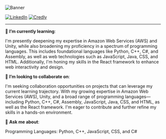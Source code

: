 ![Banner](https://github.com/andrewasaleh/andrewasaleh/assets/67487615/c00ac54f-66a9-4cb2-b43c-ec84c107a18e)

[![LinkedIn](https://img.shields.io/badge/LinkedIn-0A66C2.svg?style=for-the-badge&logo=LinkedIn&logoColor=white)](https://www.linkedin.com/in/salehandrew/) 
[![Credly](https://img.shields.io/badge/Credly-FF6B00.svg?style=for-the-badge&logo=Credly&logoColor=white)](https://www.credly.com/users/andrew-saleh.5f80b1f5)

---

🌱 **I’m currently learning**: 

I'm presently deepening my expertise in Amazon Web Services (AWS) and Unity, while also broadening my proficiency in a spectrum of programming languages. This includes foundational languages like Python, C++, C#, and Assembly, as well as web technologies such as JavaScript, Java, CSS, and HTML. Additionally, I'm honing my skills in the React framework to enhance web interactivity and design.

👥 **I’m looking to collaborate on**: 

I'm seeking collaboration opportunities on projects that can leverage my current learning trajectory. With my growing expertise in Amazon Web Services (AWS), Unity, and a broad range of programming languages—including Python, C++, C#, Assembly, JavaScript, Java, CSS, and HTML, as well as the React framework. I'm eager to contribute and further refine my skills in a hands-on environment.

💬 **Ask me about**: 

Programming Languages: Python, C++, JavaScript, CSS, and C# 

<!--
**andrewasaleh/andrewasaleh** is a ✨ _special_ ✨ repository because its `README.md` (this file) appears on your GitHub profile.

Here are some ideas to get you started:

- 🔭 I’m currently working on ...
- 🌱 I’m currently learning ...
- 👯 I’m looking to collaborate on ...
- 🤔 I’m looking for help with ...
- 💬 Ask me about ...
- 📫 How to reach me: ...
- 😄 Pronouns: ...
- ⚡ Fun fact: ...
-->
